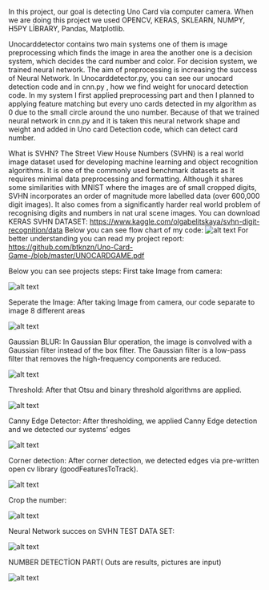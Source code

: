 In this project, our goal is detecting Uno Card via computer camera. When we are doing this project we used OPENCV, KERAS, SKLEARN, NUMPY, H5PY LİBRARY, Pandas, Matplotlib.

Unocarddetector contains two main systems one of them is ımage preprocessing which finds the image in area the another one is a decision system, which decides the card number and color. For decision system, we trained neural network. The aim of preprocessing is increasing the success of Neural Network. 
In Unocarddetector.py, you can see our unocard detection code and in cnn.py , how we find weight for unocard detection code. In my system I first applied preprocessing part and then I planned to applying feature matching but every uno cards detected in my algorithm as 0 due to the small circle around the uno number. Because of that we trained neural network in cnn.py and it is taken this neural network shape and weight and added in  Uno card Detection code, which can detect card number.


What is SVHN? The Street View House Numbers (SVHN) is a real world image dataset used for developing machine
learning and object recognition algorithms. It is one of the commonly used benchmark datasets as It
requires minimal data preprocessing and formatting. Although it shares some similarities
with MNIST where the images are of small cropped digits, SVHN incorporates an order of magnitude
more labelled data (over 600,000 digit images). It also comes from a significantly harder real world
problem of recognising digits and numbers in nat ural scene images.
You can download KERAS SVHN DATASET:
https://www.kaggle.com/olgabelitskaya/svhn-digit-recognition/data
Below you can see flow chart of my code:
![alt text](https://github.com/btknzn/Uno-Card-Game-/blob/master/FLOWCART.PNG)
 For better understanding you can read my project report:
 https://github.com/btknzn/Uno-Card-Game-/blob/master/UNOCARDGAME.pdf
 
 Below you can see projects steps:
 First take Image from camera:
 
![alt text](https://github.com/btknzn/Uno-Card-Game-/blob/master/1.PNG)

Seperate the Image:
After taking Image from camera, our code separate to image 8 different areas

![alt text](https://github.com/btknzn/Uno-Card-Game-/blob/master/2.PNG)

Gaussian BLUR:
In Gaussian Blur operation, the image is convolved with a Gaussian filter instead of the box filter. The Gaussian filter is a low-pass filter that removes the high-frequency components are reduced.

![alt text](https://github.com/btknzn/Uno-Card-Game-/blob/master/3.PNG)

Threshold:
After that Otsu and binary threshold algorithms are applied.

![alt text](https://github.com/btknzn/Uno-Card-Game-/blob/master/4.PNG)

Canny Edge Detector:
After thresholding, we applied Canny Edge detection and we detected our systems’ edges

![alt text](https://github.com/btknzn/Uno-Card-Game-/blob/master/5.PNG)

Corner detection:
After corner detection, we detected edges via pre-written open cv library (goodFeaturesToTrack).

![alt text](https://github.com/btknzn/Uno-Card-Game-/blob/master/6.PNG)

Crop the number:

![alt text](https://github.com/btknzn/Uno-Card-Game-/blob/master/7.PNG)

Neural Network succes on SVHN TEST DATA SET:

![alt text](https://github.com/btknzn/Uno-Card-Game-/blob/master/8.PNG)

NUMBER DETECTİON PART( Outs are results, pictures are input)

![alt text](https://github.com/btknzn/Uno-Card-Game-/blob/master/9.PNG)
